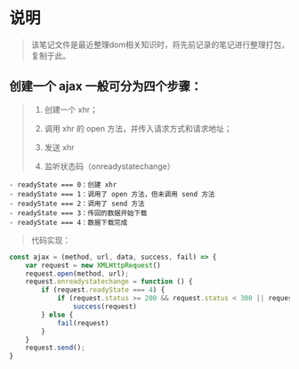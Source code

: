 # 说明

> 该笔记文件是最近整理dom相关知识时，将先前记录的笔记进行整理打包，复制于此。

## 创建一个 ajax 一般可分为四个步骤：

>1. 创建一个 xhr；
>
>2. 调用 xhr 的 open 方法，并传入请求方式和请求地址；
>
>3. 发送 xhr
>
>4. 监听状态码（onreadystatechange）
>
    - readyState === 0：创建 xhr
    - readyState === 1：调用了 open 方法，但未调用 send 方法
    - readyState === 2：调用了 send 方法
    - readyState === 3：传回的数据开始下载
    - readyState === 4：数据下载完成

> 代码实现：

```javascript
const ajax = (method, url, data, success, fail) => {
    var request = new XMLHttpRequest()
    request.open(method, url);
    request.onreadystatechange = function () {
        if (request.readyState === 4) {
            if (request.status >= 200 && request.status < 300 || request.status === 304)
                success(request)
        } else {
            fail(request)
        }
    }
    request.send();
}
```
